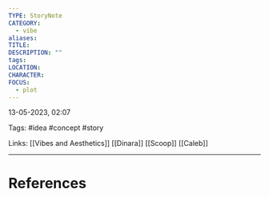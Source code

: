 ```yaml
---
TYPE: StoryNote
CATEGORY:
  - vibe
aliases: 
TITLE: 
DESCRIPTION: ""
tags: 
LOCATION: 
CHARACTER: 
FOCUS:
  - plot
---
```

13-05-2023, 02:07

Tags: #idea #concept #story

Links: [[Vibes and Aesthetics]] [[Dinara]] [[Scoop]] [[Caleb]]




---
# References